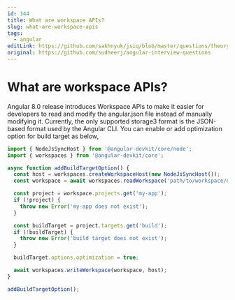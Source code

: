 ```yaml
---
id: 144
title: What are workspace APIs?
slug: what-are-workspace-apis
tags:
  - angular
editLink: https://github.com/sakhnyuk/jsiq/blob/master/questions/theory/angular/144.md
original: https://github.com/sudheerj/angular-interview-questions
---
```


# What are workspace APIs?

Angular 8.0 release introduces Workspace APIs to make it easier for developers to read and modify the angular.json file instead of manually modifying it. Currently, the only supported storage3 format is the JSON-based format used by the Angular CLI. You can enable or add optimization option for build target as below,

```javascript
import { NodeJsSyncHost } from '@angular-devkit/core/node';
import { workspaces } from '@angular-devkit/core';

async function addBuildTargetOption() {
  const host = workspaces.createWorkspaceHost(new NodeJsSyncHost());
  const workspace = await workspaces.readWorkspace('path/to/workspace/directory/', host);

  const project = workspace.projects.get('my-app');
  if (!project) {
    throw new Error('my-app does not exist');
  }

  const buildTarget = project.targets.get('build');
  if (!buildTarget) {
    throw new Error('build target does not exist');
  }

  buildTarget.options.optimization = true;

  await workspaces.writeWorkspace(workspace, host);
}

addBuildTargetOption();
```